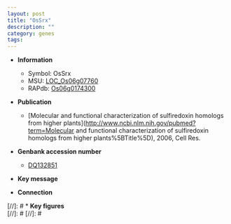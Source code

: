 ```yaml
---
layout: post
title: "OsSrx"
description: ""
category: genes
tags: 
---
```


* **Information**  
    + Symbol: OsSrx  
    + MSU: [LOC_Os06g07760](http://rice.plantbiology.msu.edu/cgi-bin/ORF_infopage.cgi?orf=LOC_Os06g07760)  
    + RAPdb: [Os06g0174300](http://rapdb.dna.affrc.go.jp/viewer/gbrowse_details/irgsp1?name=Os06g0174300)  

* **Publication**  
    + [Molecular and functional characterization of sulfiredoxin homologs from higher plants](http://www.ncbi.nlm.nih.gov/pubmed?term=Molecular and functional characterization of sulfiredoxin homologs from higher plants%5BTitle%5D), 2006, Cell Res.

* **Genbank accession number**  
    + [DQ132851](http://www.ncbi.nlm.nih.gov/nuccore/DQ132851)

* **Key message**  

* **Connection**  

[//]: # * **Key figures**  
[//]: # 
[//]: # 
